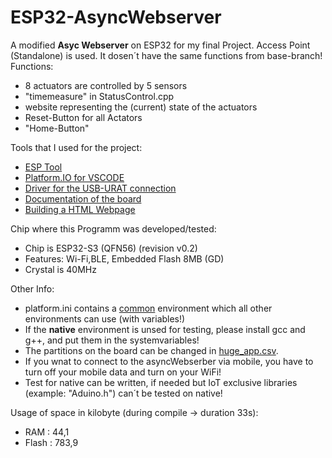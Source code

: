 # ESP32-AsyncWebserver

A modified **Asyc Webserver** on ESP32 for my final Project.
Access Point (Standalone) is used.
It dosen´t have the same functions from base-branch! Functions:

- 8 actuators are controlled by 5 sensors
- "timemeasure" in StatusControl.cpp
- website representing the (current) state of the actuators
- Reset-Button for all Actators
- "Home-Button"

Tools that I used for the project:

- [ESP Tool](https://espressif.github.io/esptool-js/)
- [Platform.IO for VSCODE](https://platformio.org/install/ide?install=vscode)
- [Driver for the USB-URAT connection](https://www.silabs.com/developer-tools/usb-to-uart-bridge-vcp-drivers?tab=downloads)
- [Documentation of the board](https://resource.heltec.cn/download/WiFi_Kit_32_V3)
- [Building a HTML Webpage](https://www.w3schools.com/html/tryit.asp?filename=tryhtml_default)

Chip where this Programm was developed/tested:

- Chip is ESP32-S3 (QFN56) (revision v0.2)
- Features: Wi-Fi,BLE, Embedded Flash 8MB (GD)
- Crystal is 40MHz

Other Info:

- platform.ini contains a [common](https://github.com/T-Al-D/ESP32-AsyncWebserver/blob/main/platformio.ini) environment which all other environments can use (with variables!)
- If the **native** environment is unsed for testing, please install gcc and g++, and put them in the systemvariables!
- The partitions on the board can be changed in [huge_app.csv](https://github.com/T-Al-D/ESP32-AsyncWebserver/blob/main/data/partitions/huge_app.csv).
- If you wnat to connect to the asyncWebserber via mobile, you have to turn off your mobile data and turn on your WiFi!
- Test for native can be written, if needed but IoT exclusive libraries (example: "Aduino.h") can´t be tested on native!

Usage of space in kilobyte (during compile -> duration 33s):

- RAM : 44,1
- Flash : 783,9
